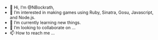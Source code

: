 - 👋 Hi, I’m @NBockrath, 
- 👀 I’m interested in making games using Ruby, Sinatra, Gosu, Javascript, and Node.js.
- 🌱 I’m currently learning new things.
- 💞️ I’m looking to collaborate on ...
- 📫 How to reach me ...

<!---
NBockrath/NBockrath is a ✨ special ✨ repository because its `README.md` (this file) appears on your GitHub profile.
You can click the Preview link to take a look at your changes.
--->
